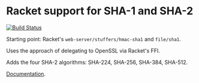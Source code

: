# Racket support for SHA-1 and SHA-2

[![Build Status](https://travis-ci.org/greghendershott/sha.png?branch=master)](https://travis-ci.org/greghendershott/sha)

Starting point: Racket's `web-server/stuffers/hmac-sha1` and `file/sha1`.

Uses the approach of delegating to OpenSSL via Racket's FFI.

Adds the four SHA-2 algorithms: SHA-224, SHA-256, SHA-384, SHA-512.

[Documentation](https://github.com/greghendershott/sha/blob/master/sha/manual.md).

